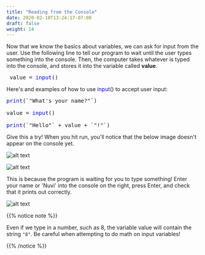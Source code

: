```yaml
---
title: "Reading from the Console"
date: 2020-02-10T13:24:17-07:00
draft: false
weight: 14
--- 
```


Now that we know the basics about variables, we can ask for input from the user. Use the following line to tell our program to wait until the user types something into the console. Then, the computer takes whatever is typed into the console, and stores it into the variable called <b>value</b>.

<pre> value = <font color="blue">input</font>()</pre>

Here's and examples of how to use <font color="blue">input</font>() to accept user input:

<pre><font color="blue">print</font>(`"What's your name?"`)

value = <font color="blue">input</font>()

<font color="blue">print</font>(`"Hello"` + value + `"!"`)</pre>


Give this a try! When you hit run, you'll notice that the below image doesn't appear on the console yet.

![alt text](../media/end_symbol.png "image of the console end symbol")

![alt text](../media/console_read_waiting.png "image of how the console looks waiting for user input")

This is because the program is waiting for you to type something! Enter your name or 'Nuvi' into the console on the right, press Enter, and check that it prints out correctly. 

![alt text](../media/console_read_input.png "image of how the console looks after it has read user input")

{{% notice note %}}

Even if we type in a number, such as 8, the variable value will contain the string `"8"`. Be careful when attempting to do math on input variables!

{{% /notice %}}
